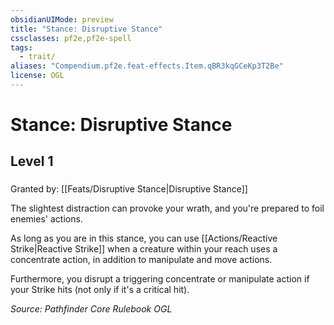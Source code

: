 ```yaml
---
obsidianUIMode: preview
title: "Stance: Disruptive Stance"
cssclasses: pf2e,pf2e-spell
tags:
  - trait/
aliases: "Compendium.pf2e.feat-effects.Item.qBR3kqGCeKp3T2Be"
license: OGL
---
```

# Stance: Disruptive Stance
## Level 1
### 






Granted by: [[Feats/Disruptive Stance|Disruptive Stance]]

The slightest distraction can provoke your wrath, and you're prepared to foil enemies' actions.

As long as you are in this stance, you can use [[Actions/Reactive Strike|Reactive Strike]] when a creature within your reach uses a concentrate action, in addition to manipulate and move actions.

Furthermore, you disrupt a triggering concentrate or manipulate action if your Strike hits (not only if it's a critical hit).

*Source: Pathfinder Core Rulebook*
*OGL*